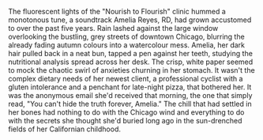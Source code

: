 The fluorescent lights of the "Nourish to Flourish" clinic hummed a monotonous tune, a soundtrack Amelia Reyes, RD, had grown accustomed to over the past five years. Rain lashed against the large window overlooking the bustling, grey streets of downtown Chicago, blurring the already fading autumn colours into a watercolour mess. Amelia, her dark hair pulled back in a neat bun, tapped a pen against her teeth, studying the nutritional analysis spread across her desk. The crisp, white paper seemed to mock the chaotic swirl of anxieties churning in her stomach. It wasn't the complex dietary needs of her newest client, a professional cyclist with a gluten intolerance and a penchant for late-night pizza, that bothered her. It was the anonymous email she'd received that morning, the one that simply read, "You can't hide the truth forever, Amelia."  The chill that had settled in her bones had nothing to do with the Chicago wind and everything to do with the secrets she thought she'd buried long ago in the sun-drenched fields of her Californian childhood.
